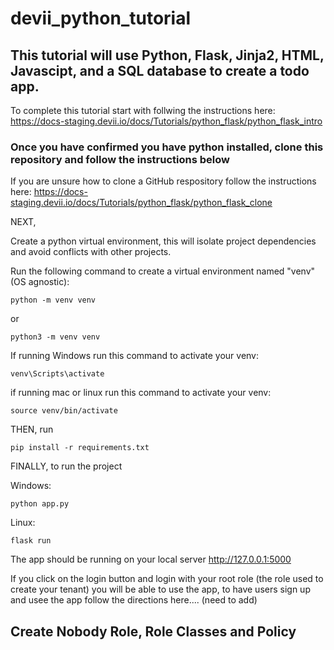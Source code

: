 # devii_python_tutorial

## This tutorial will use Python, Flask, Jinja2, HTML, Javascipt, and a SQL database to create a todo app.

To complete this tutorial start with follwing the instructions here: https://docs-staging.devii.io/docs/Tutorials/python_flask/python_flask_intro

### **Once you have confirmed you have python installed, clone this repository and follow the instructions below**

If you are unsure how to clone a GitHub respository follow the instructions here: https://docs-staging.devii.io/docs/Tutorials/python_flask/python_flask_clone

NEXT,

Create a python virtual environment, this will isolate project dependencies and avoid conflicts with other projects.

Run the following command to create a virtual environment named "venv" (OS agnostic):

    python -m venv venv

  or

    python3 -m venv venv

If running Windows run this command to activate your venv:

    venv\Scripts\activate

if running mac or linux run this command to activate your venv:


    source venv/bin/activate

THEN, run

    pip install -r requirements.txt

FINALLY, to run the project

Windows:

    python app.py

Linux:

    flask run

The app should be running on your local server http://127.0.0.1:5000

If you click on the login button and login with your root role (the role used to create your tenant) you will be able to use the app, to have users sign up and usee the app follow the directions here.... (need to add)

## Create Nobody Role, Role Classes and Policy


